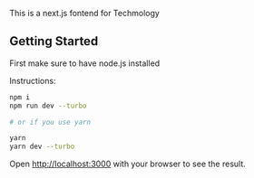 This is a next.js fontend for Techmology

## Getting Started

First make sure to have node.js installed

Instructions:
```bash
npm i
npm run dev --turbo

# or if you use yarn

yarn
yarn dev --turbo
```

Open [http://localhost:3000](http://localhost:3000) with your browser to see the result.
